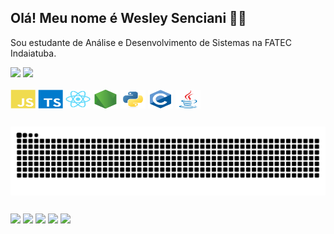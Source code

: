 ## Olá! Meu nome é Wesley Senciani 👋🏽
Sou estudante de Análise e Desenvolvimento de Sistemas na FATEC Indaiatuba.

<div href="https://github.com/WSenci">
  <img height="230em" src="https://github-readme-stats.vercel.app/api?username=WSenci&show_icons=true&theme=transparent&bg_color=00000000&include_all_commits=true&count_private=true" />
  <img height="230em" src="https://github-readme-stats.vercel.app/api/top-langs/?username=WSenci&layout=compact&langs_count=16&theme=transparent&bg_color=7a7a7a" />

  <!--
  <img height="230em" src="https://github-readme-stats.vercel.app/api?username=WSenci&show_icons=true&theme=github_dark&include_all_commits=true&count_private=true" />
  <img height="230em" src="https://github-readme-stats.vercel.app/api/top-langs/?username=WSenci&layout=compact&langs_count=16&theme=github_dark" />
  -->
</div>

<div style="display: inline_block"><br>
  <img align="center" alt="WSenci-Js" height="30" width="40" src="https://raw.githubusercontent.com/devicons/devicon/master/icons/javascript/javascript-plain.svg">
  <img align="center" alt="WSenci-Ts" height="30" width="40" src="https://raw.githubusercontent.com/devicons/devicon/master/icons/typescript/typescript-plain.svg">
  <img align="center" alt="WSenci-React" height="30" width="40" src="https://raw.githubusercontent.com/devicons/devicon/master/icons/react/react-original.svg">
  <img align="center" alt="WSenci-Node" height="30" width="40" src="https://raw.githubusercontent.com/devicons/devicon/master/icons/nodejs/nodejs-original.svg">
  <img align="center" alt="WSenci-Python" height="30" width="40" src="https://raw.githubusercontent.com/devicons/devicon/master/icons/python/python-original.svg">
  <img align="center" alt="WSenci-C" height="30" width="40" src="https://raw.githubusercontent.com/devicons/devicon/master/icons/c/c-original.svg">
  <img align="center" alt="WSenci-Java" height="30" width="40" src="https://raw.githubusercontent.com/devicons/devicon/master/icons/java/java-original.svg">
</div>

##
<picture align="center">
  <source media="(prefers-color-scheme: dark)" srcset="https://raw.githubusercontent.com/WSenci/WSenci/output/github-contribution-grid-snake-dark.svg">
  <source media="(prefers-color-scheme: light)" srcset="https://raw.githubusercontent.com/WSenci/WSenci/output/github-contribution-grid-snake-dark.svg">
  <img align="center" alt="github contribution grid snake animation" src="https://raw.githubusercontent.com/WSenci/WSenci/output/github-contribution-grid-snake.svg">
</picture>

##
<div> 
  <a href="https://www.linkedin.com/in/wesley-senciani-a45811181/" target="_blank"><img src="https://img.shields.io/badge/-LinkedIn-%230077B5?style=for-the-badge&logo=linkedin&logoColor=white" target="_blank"></a> 
  <a href = "mailto:wsa.wes05@gmail.com"><img src="https://img.shields.io/badge/-Gmail-D14836?style=for-the-badge&logo=gmail&logoColor=white" target="_blank"></a>
  <a href="https://instagram.com/wsencii" target="_blank"><img src="https://img.shields.io/badge/-Instagram-%23E4405F?style=for-the-badge&logo=instagram&logoColor=white" target="_blank"></a>
 <a href="https://wa.me/+5519983633571" target="_blank"><img src="https://img.shields.io/badge/-Whatsapp-25D366?style=for-the-badge&logo=whatsapp&logoColor=white" target="_blank"></a> 
 <a href="https://discord.gg/294205521865605130" target="_blank"><img src="https://img.shields.io/badge/-Discord-7289DA?style=for-the-badge&logo=discord&logoColor=white" target="_blank"></a> 
</div>
